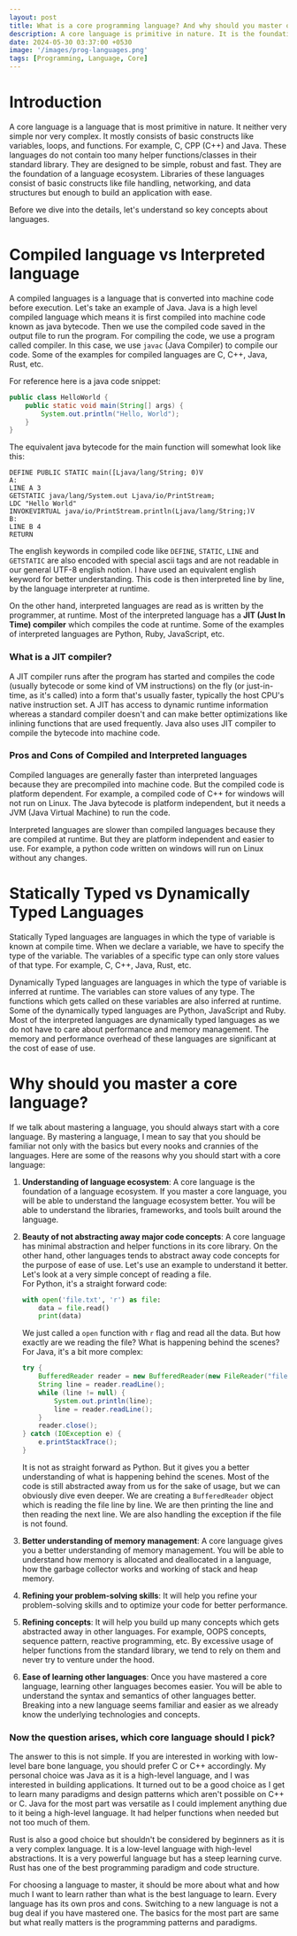 ```yaml
---
layout: post
title: What is a core programming language? And why should you master one?
description: A core language is primitive in nature. It is the foundation of a language ecosystem. In this post, we will discuss what a core language is and why you should master one.
date: 2024-05-30 03:37:00 +0530
image: '/images/prog-languages.png'
tags: [Programming, Language, Core]
---
```

# Introduction
A core language is a language that is most primitive in nature. It neither very simple nor very complex. It mostly consists of basic constructs like variables, loops, and functions. For example, C, CPP (C++) and Java. 
These languages do not contain too many helper functions/classes in their standard library. They are designed to be simple, robust and fast. They are the foundation of a language ecosystem.
Libraries of these languages consist of basic constructs like file handling, networking, and data structures but enough to build an application with ease.

Before we dive into the details, let's understand so key concepts about languages.

# Compiled language vs Interpreted language
A compiled languages is a language that is converted into machine code before execution. Let's take an example of Java. Java is a high level compiled language which means it is first compiled into machine code known as java bytecode.
Then we use the compiled code saved in the output file to run the program. For compiling the code, we use a program called compiler. In this case, we use `javac` (Java Compiler) to compile our code. Some of the examples for compiled languages are
C, C++, Java, Rust, etc.

For reference here is a java code snippet:
```java
public class HelloWorld {
    public static void main(String[] args) {
        System.out.println("Hello, World");
    }
}
```

The equivalent java bytecode for the main function will somewhat look like this:
```
DEFINE PUBLIC STATIC main([Ljava/lang/String; 0)V
A:
LINE A 3
GETSTATIC java/lang/System.out Ljava/io/PrintStream;
LDC "Hello World"
INVOKEVIRTUAL java/io/PrintStream.println(Ljava/lang/String;)V
B:
LINE B 4
RETURN
```
The english keywords in compiled code like `DEFINE`, `STATIC`, `LINE` and `GETSTATIC` are also encoded with special ascii tags and are not readable in our general UTF-8 english notion. I have used an equivalent english keyword for better understanding.
This code is then interpreted line by line, by the language interpreter at runtime.

On the other hand, interpreted languages are read as is written by the programmer, at runtime. Most of the interpreted language has a **JIT (Just In Time) compiler** which compiles the code at runtime. Some of the examples of interpreted languages are Python, Ruby, JavaScript, etc.

### What is a JIT compiler?
A JIT compiler runs after the program has started and compiles the code (usually bytecode or some kind of VM instructions) on the fly (or just-in-time, as it's called) into a form that's usually faster, typically the host CPU's native instruction set. 
A JIT has access to dynamic runtime information whereas a standard compiler doesn't and can make better optimizations like inlining functions that are used frequently. Java also uses JIT compiler to compile the bytecode into machine code.

### Pros and Cons of Compiled and Interpreted languages
Compiled languages are generally faster than interpreted languages because they are precompiled into machine code. But the compiled code is platform dependent. For example, a compiled code of C++ for windows will not run on Linux. The Java bytecode is platform independent, but it needs a JVM (Java Virtual Machine) to run the code.

Interpreted languages are slower than compiled languages because they are compiled at runtime. But they are platform independent and easier to use. For example, a python code written on windows will run on Linux without any changes.

# Statically Typed vs Dynamically Typed Languages
Statically Typed languages are languages in which the type of variable is known at compile time. When we declare a variable, we have to specify the type of the variable. The variables of a specific type can only store values of that type. For example, C, C++, Java, Rust, etc.

Dynamically Typed languages are languages in which the type of variable is inferred at runtime. The variables can store values of any type. The functions which gets called on these variables are also inferred at runtime. Some of the dynamically typed languages are Python, JavaScript and Ruby.
Most of the interpreted languages are dynamically typed languages as we do not have to care about performance and memory management. The memory and performance overhead of these languages are significant at the cost of ease of use.

# Why should you master a core language?
If we talk about mastering a language, you should always start with a core language. By mastering a language, I mean to say that you should be familiar not only with the basics but every nooks and crannies of the languages.
Here are some of the reasons why you should start with a core language:
1. **Understanding of language ecosystem**: A core language is the foundation of a language ecosystem. If you master a core language, you will be able to understand the language ecosystem better. You will be able to understand the libraries, frameworks, and tools built around the language.
2. **Beauty of not abstracting away major code concepts**: A core language has minimal abstraction and helper functions in its core library. On the other hand, other languages tends to abstract away code concepts for the purpose of ease of use. Let's use an example to understand it better.\
Let's look at a very simple concept of reading a file.\
For Python, it's a straight forward code:
    ```py
    with open('file.txt', 'r') as file:
        data = file.read()
        print(data)
    ```
    We just called a `open` function with `r` flag and read all the data. But how exactly are we reading the file? What is happening behind the scenes?\
    For Java, it's a bit more complex:
    ```java
    try {
        BufferedReader reader = new BufferedReader(new FileReader("file.txt"));
        String line = reader.readLine();
        while (line != null) {
            System.out.println(line);
            line = reader.readLine();
        }
        reader.close();
    } catch (IOException e) {
        e.printStackTrace();
    }
    ```
    It is not as straight forward as Python. But it gives you a better understanding of what is happening behind the scenes. Most of the code is still abstracted away from us for the sake of usage, but we can obviously dive even deeper.
    We are creating a `BufferedReader` object which is reading the file line by line. We are then printing the line and then reading the next line. We are also handling the exception if the file is not found.

3. **Better understanding of memory management**: A core language gives you a better understanding of memory management. You will be able to understand how memory is allocated and deallocated in a language, how the garbage collector works and working of stack and heap memory.
4. **Refining your problem-solving skills**: It will help you refine your problem-solving skills and to optimize your code for better performance.
5. **Refining concepts**: It will help you build up many concepts which gets abstracted away in other languages. For example, OOPS concepts, sequence pattern, reactive programming, etc. By excessive usage of helper functions from the standard library, we tend to rely on them and never try to venture under the hood.
6. **Ease of learning other languages**: Once you have mastered a core language, learning other languages becomes easier. You will be able to understand the syntax and semantics of other languages better. Breaking into a new language seems familiar and easier as we already know the underlying technologies and concepts.

### Now the question arises, which core language should I pick?
The answer to this is not simple. If you are interested in working with low-level bare bone language, you should prefer C or C++ accordingly. My personal choice was Java as it is a high-level language, and I was interested in building applications.
It turned out to be a good choice as I get to learn many paradigms and design patterns which aren't possible on C++ or C. Java for the most part was versatile as I could implement anything due to it being a high-level language. It had helper functions when needed but not too much of them.

Rust is also a good choice but shouldn't be considered by beginners as it is a very complex language. It is a low-level language with high-level abstractions. It is a very powerful language but has a steep learning curve. Rust has one of the best programming paradigm and code structure.

For choosing a language to master, it should be more about what and how much I want to learn rather than what is the best language to learn. Every language has its own pros and cons. Switching to a new language is not a bug deal if you have mastered one. The basics for the most part are same but what really matters is the programming patterns and paradigms.